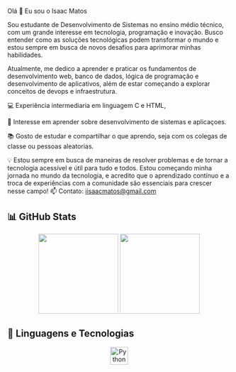Olá 👋 Eu sou o Isaac Matos

Sou estudante de Desenvolvimento de Sistemas no ensino médio técnico, com um grande interesse em tecnologia, programação e inovação. Busco entender como as soluções tecnológicas podem transformar o mundo e estou sempre em busca de novos desafios para aprimorar minhas habilidades.

Atualmente, me dedico a aprender e praticar os fundamentos de desenvolvimento web, banco de dados, lógica de programação e desenvolvimento de aplicativos, além de estar começando a explorar conceitos de devops e infraestrutura.

💻 Experiência intermediaria em linguagem C e HTML,

🚀 Interesse em aprender sobre desenvolvimento de sistemas e aplicaçoes.

📚 Gosto de estudar e compartilhar o que aprendo, seja com os colegas de classe ou pessoas aleatorias.

💡 Estou sempre em busca de maneiras de resolver problemas e de tornar a tecnologia acessível e útil para tudo e todos.
Estou começando minha jornada no mundo da tecnologia, e acredito que o aprendizado contínuo e a troca de experiências com a comunidade são essenciais para crescer nesse campo!
📫 Contato: iisaacmatos@gmail.com

## 📊 GitHub Stats

<p align="center">
  <img height="180em" src="https://github-readme-stats.vercel.app/api?username=xtrinksx&show_icons=true&theme=tokyonight&hide_title=false" />
  <img height="180em" src="https://github-readme-stats.vercel.app/api/top-langs/?username=xtrinkx&layout=compact&theme=tokyonight" />
</p>

## 🚀 Linguagens e Tecnologias

<p align="center">
  <img src="https://cdn.jsdelivr.net/gh/devicons/devicon/icons/python/python-original.svg" height="40" alt="Python" />
</p>
